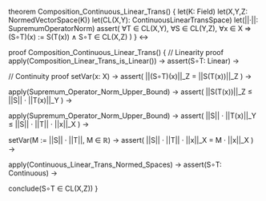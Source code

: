 theorem Composition_Continuous_Linear_Trans() {
  let(K: Field)
  let(X,Y,Z: NormedVectorSpace(K))
  let(CL(X,Y): ContinuousLinearTransSpace)
  let(||·||: SupremumOperatorNorm)
  assert(
    ∀T ∈ CL(X,Y), ∀S ∈ CL(Y,Z), ∀x ∈ X ⇒
    (S∘T)(x) := S(T(x)) ∧
    S∘T ∈ CL(X,Z)
  )
} ↔

proof Composition_Continuous_Linear_Trans() {
  // Linearity proof
  apply(Composition_Linear_Trans_is_Linear()) →
  assert(S∘T: Linear) →

  // Continuity proof
  setVar(x: X) →
  assert(
    ||(S∘T)(x)||_Z = ||S(T(x))||_Z
  ) →
  
  apply(Supremum_Operator_Norm_Upper_Bound) →
  assert(
    ||S(T(x))||_Z ≤ ||S|| · ||T(x)||_Y
  ) →
  
  apply(Supremum_Operator_Norm_Upper_Bound) →
  assert(
    ||S|| · ||T(x)||_Y ≤ ||S|| · ||T|| · ||x||_X
  ) →
  
  setVar(M := ||S|| · ||T||, M ∈ ℝ) →
  assert(
    ||S|| · ||T|| · ||x||_X = M · ||x||_X
  ) →
  
  apply(Continuous_Linear_Trans_Normed_Spaces) →
  assert(S∘T: Continuous) →
  
  conclude(S∘T ∈ CL(X,Z))
}